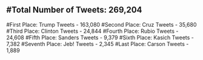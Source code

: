 #Total Number of Tweets: 269,204 
---
#First Place: Trump Tweets - 163,080
#Second Place: Cruz Tweets - 35,680
#Third Place: Clinton Tweets - 24,844
#Fourth Place: Rubio Tweets - 24,608
#Fifth Place: Sanders Tweets - 9,379
#Sixth Place: Kasich Tweets - 7,382
#Seventh Place: Jeb! Tweets - 2,345
#Last Place: Carson Tweets - 1,889
